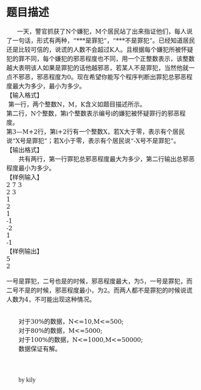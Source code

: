 # 题目描述


<div class="Section0" style="layout-grid:  18pt none">
<p class="p0" style="margin-top: 0pt; margin-bottom: 0pt; text-indent: 21pt; text-align: left"><span style="font-size: 12pt; font-family: &#39;DejaVu Serif&#39;; mso-spacerun: &#39;yes&#39;">一天，警官抓获了<font face="DejaVu Serif">N</font><font face="明兰">个嫌犯，</font><font face="DejaVu Serif">M</font><font face="明兰">个居民站了出来指证</font></span><span style="font-size: 12pt; font-family: &#39;明兰&#39;; mso-spacerun: &#39;yes&#39;">他们</span><span style="font-size: 12pt; font-family: &#39;DejaVu Serif&#39;; mso-spacerun: &#39;yes&#39;">，每人说了一句话，形式有两种，<font face="DejaVu Serif">“***</font><font face="明兰">是罪犯</font><font face="DejaVu Serif">”</font><font face="明兰">，</font><font face="DejaVu Serif">“***</font><font face="明兰">不是罪犯</font><font face="DejaVu Serif">”</font><font face="明兰">。已经知道居民还是比较可信的，说谎的人数不会超过</font><font face="DejaVu Serif">K</font><font face="明兰">人。且根据每个嫌犯所被怀疑犯的罪不同，每个</font></span><span style="font-size: 12pt; font-family: &#39;明兰&#39;; mso-spacerun: &#39;yes&#39;">嫌</span><span style="font-size: 12pt; font-family: &#39;DejaVu Serif&#39;; mso-spacerun: &#39;yes&#39;">犯的邪恶程度也不同，用一个正整数表示，该整数越大表明该人</span><span style="font-size: 12pt; font-family: &#39;宋体&#39;; mso-spacerun: &#39;yes&#39;">如果是罪犯的话他</span><span style="font-size: 12pt; font-family: &#39;DejaVu Serif&#39;; mso-spacerun: &#39;yes&#39;">越邪恶，若某人不是罪犯，当然他就一点不邪恶，邪恶程度为<font face="DejaVu Serif">0</font><font face="明兰">。现在希望你能写个程序判断出罪犯总邪恶程度最大为多少，最小为多少。</font></span><span style="font-size: 12pt; font-family: &#39;DejaVu Serif&#39;; mso-spacerun: &#39;yes&#39;"><o:p></o:p></span></p>
<p class="p0" style="margin-top: 0pt; margin-bottom: 0pt; text-align: left"><span style="font-size: 12pt; font-family: &#39;DejaVu Serif&#39;; mso-spacerun: &#39;yes&#39;">【输入格式】</span><span style="font-size: 12pt; font-family: &#39;DejaVu Serif&#39;; mso-spacerun: &#39;yes&#39;"><o:p></o:p></span></p>
<p class="p0" style="margin-top: 0pt; margin-bottom: 0pt; text-align: left"><span style="font-size: 12pt; font-family: &#39;DejaVu Serif&#39;; mso-spacerun: &#39;yes&#39;"> 第一行，两个整数<font face="DejaVu Serif">N</font><font face="明兰">，</font><font face="DejaVu Serif">M</font><font face="明兰">，</font><font face="DejaVu Serif">K</font><font face="明兰">含义如题目描述所示。</font></span><span style="font-size: 12pt; font-family: &#39;DejaVu Serif&#39;; mso-spacerun: &#39;yes&#39;"><o:p></o:p></span></p>
<p class="p0" style="margin-top: 0pt; margin-bottom: 0pt; text-align: left"><span style="font-size: 12pt; font-family: &#39;DejaVu Serif&#39;; mso-spacerun: &#39;yes&#39;">第二行，<font face="DejaVu Serif">N</font><font face="明兰">个整数，第</font><font face="DejaVu Serif">i</font><font face="明兰">个整数表示编号</font><font face="DejaVu Serif">i</font><font face="明兰">的嫌犯被怀疑罪行的邪恶程度。</font></span><span style="font-size: 12pt; font-family: &#39;DejaVu Serif&#39;; mso-spacerun: &#39;yes&#39;"><o:p></o:p></span></p>
<p class="p0" style="margin-top: 0pt; margin-bottom: 0pt; text-align: left"><span style="font-size: 12pt; font-family: &#39;DejaVu Serif&#39;; mso-spacerun: &#39;yes&#39;">第<font face="DejaVu Serif">3—M+2</font><font face="明兰">行，第</font><font face="DejaVu Serif">i+2</font><font face="明兰">行有一个整数</font><font face="DejaVu Serif">X</font><font face="明兰">，若</font><font face="DejaVu Serif">X</font><font face="明兰">大于零，表示</font></span><span style="font-size: 12pt; font-family: &#39;明兰&#39;; mso-spacerun: &#39;yes&#39;">有个</span><span style="font-size: 12pt; font-family: &#39;DejaVu Serif&#39;; mso-spacerun: &#39;yes&#39;">居民说<font face="DejaVu Serif">“X</font><font face="明兰">号是罪犯</font><font face="DejaVu Serif">”</font><font face="明兰">；若</font><font face="DejaVu Serif">X</font><font face="明兰">小于零，表示</font></span><span style="font-size: 12pt; font-family: &#39;明兰&#39;; mso-spacerun: &#39;yes&#39;">有个</span><span style="font-size: 12pt; font-family: &#39;DejaVu Serif&#39;; mso-spacerun: &#39;yes&#39;">居民说<font face="DejaVu Serif">“-X</font><font face="明兰">号不是罪犯</font><font face="DejaVu Serif">”</font><font face="明兰">。</font></span><span style="font-size: 12pt; font-family: &#39;DejaVu Serif&#39;; mso-spacerun: &#39;yes&#39;"><o:p></o:p></span></p>
<p class="p0" style="margin-top: 0pt; margin-bottom: 0pt; text-align: left"><span style="font-size: 12pt; font-family: &#39;DejaVu Serif&#39;; mso-spacerun: &#39;yes&#39;">【输出格式】</span><span style="font-size: 12pt; font-family: &#39;DejaVu Serif&#39;; mso-spacerun: &#39;yes&#39;"><o:p></o:p></span></p>
<p class="p0" style="margin-top: 0pt; margin-bottom: 0pt; text-indent: 24pt; text-align: left"><span style="font-size: 12pt; font-family: &#39;DejaVu Serif&#39;; mso-spacerun: &#39;yes&#39;">共有两行，第一行罪犯总邪恶程度最大为多少，第二行输出总邪恶程度最小为多少。</span><span style="font-size: 12pt; font-family: &#39;DejaVu Serif&#39;; mso-spacerun: &#39;yes&#39;"><o:p></o:p></span></p>
<p class="p0" style="margin-top: 0pt; margin-bottom: 0pt; text-align: left"><span style="font-size: 12pt; font-family: &#39;DejaVu Serif&#39;; mso-spacerun: &#39;yes&#39;">【样例输入】</span><span style="font-size: 12pt; font-family: &#39;DejaVu Serif&#39;; mso-spacerun: &#39;yes&#39;"><o:p></o:p></span></p>
<p class="p0" style="margin-top: 0pt; margin-bottom: 0pt; text-align: left"><span style="font-size: 12pt; font-family: &#39;DejaVu Serif&#39;; mso-spacerun: &#39;yes&#39;">2 7 3</span><span style="font-size: 12pt; font-family: &#39;DejaVu Serif&#39;; mso-spacerun: &#39;yes&#39;"><o:p></o:p></span></p>
<p class="p0" style="margin-top: 0pt; margin-bottom: 0pt; text-align: left"><span style="font-size: 12pt; font-family: &#39;DejaVu Serif&#39;; mso-spacerun: &#39;yes&#39;">2 3</span><span style="font-size: 12pt; font-family: &#39;DejaVu Serif&#39;; mso-spacerun: &#39;yes&#39;"><o:p></o:p></span></p>
<p class="p0" style="margin-top: 0pt; margin-bottom: 0pt; text-align: left"><span style="font-size: 12pt; font-family: &#39;DejaVu Serif&#39;; mso-spacerun: &#39;yes&#39;">1</span><span style="font-size: 12pt; font-family: &#39;DejaVu Serif&#39;; mso-spacerun: &#39;yes&#39;"><o:p></o:p></span></p>
<p class="p0" style="margin-top: 0pt; margin-bottom: 0pt; text-align: left"><span style="font-size: 12pt; font-family: &#39;DejaVu Serif&#39;; mso-spacerun: &#39;yes&#39;">2</span><span style="font-size: 12pt; font-family: &#39;DejaVu Serif&#39;; mso-spacerun: &#39;yes&#39;"><o:p></o:p></span></p>
<p class="p0" style="margin-top: 0pt; margin-bottom: 0pt; text-align: left"><span style="font-size: 12pt; font-family: &#39;DejaVu Serif&#39;; mso-spacerun: &#39;yes&#39;">1</span><span style="font-size: 12pt; font-family: &#39;DejaVu Serif&#39;; mso-spacerun: &#39;yes&#39;"><o:p></o:p></span></p>
<p class="p0" style="margin-top: 0pt; margin-bottom: 0pt; text-align: left"><span style="font-size: 12pt; font-family: &#39;DejaVu Serif&#39;; mso-spacerun: &#39;yes&#39;">-1</span><span style="font-size: 12pt; font-family: &#39;DejaVu Serif&#39;; mso-spacerun: &#39;yes&#39;"><o:p></o:p></span></p>
<p class="p0" style="margin-top: 0pt; margin-bottom: 0pt; text-align: left"><span style="font-size: 12pt; font-family: &#39;DejaVu Serif&#39;; mso-spacerun: &#39;yes&#39;">-2</span><span style="font-size: 12pt; font-family: &#39;DejaVu Serif&#39;; mso-spacerun: &#39;yes&#39;"><o:p></o:p></span></p>
<p class="p0" style="margin-top: 0pt; margin-bottom: 0pt; text-align: left"><span style="font-size: 12pt; font-family: &#39;DejaVu Serif&#39;; mso-spacerun: &#39;yes&#39;">1</span><span style="font-size: 12pt; font-family: &#39;DejaVu Serif&#39;; mso-spacerun: &#39;yes&#39;"><o:p></o:p></span></p>
<p class="p0" style="margin-top: 0pt; margin-bottom: 0pt; text-align: left"><span style="font-size: 12pt; font-family: &#39;DejaVu Serif&#39;; mso-spacerun: &#39;yes&#39;">-1</span><span style="font-size: 12pt; font-family: &#39;DejaVu Serif&#39;; mso-spacerun: &#39;yes&#39;"><o:p></o:p></span></p>
<p class="p0" style="margin-top: 0pt; margin-bottom: 0pt; text-align: left"><span style="font-size: 12pt; font-family: &#39;DejaVu Serif&#39;; mso-spacerun: &#39;yes&#39;">【样例输出】</span><span style="font-size: 12pt; font-family: &#39;DejaVu Serif&#39;; mso-spacerun: &#39;yes&#39;"><o:p></o:p></span></p>
<p class="p0" style="margin-top: 0pt; margin-bottom: 0pt; text-align: left"><span style="font-size: 12pt; font-family: &#39;DejaVu Serif&#39;; mso-spacerun: &#39;yes&#39;">5</span><span style="font-size: 12pt; font-family: &#39;DejaVu Serif&#39;; mso-spacerun: &#39;yes&#39;"><o:p></o:p></span></p>
<p class="p0" style="margin-top: 0pt; margin-bottom: 0pt; text-align: left"><span style="font-size: 12pt; font-family: &#39;DejaVu Serif&#39;; mso-spacerun: &#39;yes&#39;">2</span><span style="font-size: 12pt; font-family: &#39;DejaVu Serif&#39;; mso-spacerun: &#39;yes&#39;"><o:p></o:p></span></p>
<p class="p0" style="margin-top: 0pt; margin-bottom: 0pt; text-align: left"> </p>
<p class="p0" style="margin-top: 0pt; margin-bottom: 0pt; text-align: left"><span style="font-size: 12pt; font-family: &#39;DejaVu Serif&#39;; mso-spacerun: &#39;yes&#39;">一号是罪犯，二号也是的时候，邪恶程度最大，为<font face="DejaVu Serif">5</font><font face="明兰">，一号是罪犯，而二号不是的时候，邪恶程度最小，为</font><font face="DejaVu Serif">2</font><font face="明兰">。而两人都不是罪犯的时候说谎人数为</font><font face="DejaVu Serif">4</font><font face="明兰">，不可能出现这种情况。</font></span></p>
<p class="p0" style="margin-top: 0pt; margin-bottom: 0pt; text-align: left"> </p>
<p class="p0" style="margin-top: 0pt; margin-bottom: 0pt; text-indent: 24pt; text-align: left"> </p>
<p class="p0" style="margin-top: 0pt; margin-bottom: 0pt; text-indent: 24pt; text-align: left"><span style="font-size: 12pt; font-family: &#39;DejaVu Serif&#39;; mso-spacerun: &#39;yes&#39;">对于<font face="DejaVu Serif">30%</font><font face="明兰">的数据，</font><font face="DejaVu Serif">N&lt;=10,M&lt;=500;</font></span><span style="font-size: 12pt; font-family: &#39;DejaVu Serif&#39;; mso-spacerun: &#39;yes&#39;"><o:p></o:p></span></p>
<p class="p0" style="margin-top: 0pt; margin-bottom: 0pt; text-indent: 24pt; text-align: left"><span style="font-size: 12pt; font-family: &#39;DejaVu Serif&#39;; mso-spacerun: &#39;yes&#39;">对于<font face="DejaVu Serif">80%</font><font face="明兰">的数据，</font><font face="DejaVu Serif">M&lt;=5000;</font></span><span style="font-size: 12pt; font-family: &#39;DejaVu Serif&#39;; mso-spacerun: &#39;yes&#39;"><o:p></o:p></span></p>
<p class="p0" style="margin-top: 0pt; margin-bottom: 0pt; text-indent: 24pt; text-align: left"><span style="font-size: 12pt; font-family: &#39;DejaVu Serif&#39;; mso-spacerun: &#39;yes&#39;">对于<font face="DejaVu Serif">100%</font><font face="明兰">的数据，</font><font face="DejaVu Serif">N&lt;=1000,M&lt;=50000;</font></span><span style="font-size: 12pt; font-family: &#39;DejaVu Serif&#39;; mso-spacerun: &#39;yes&#39;"><o:p></o:p></span></p>
<p class="p0" style="margin-top: 0pt; margin-bottom: 0pt; text-indent: 24pt; text-align: left"><span style="font-size: 12pt; font-family: &#39;DejaVu Serif&#39;; mso-spacerun: &#39;yes&#39;">数据保证有解。</span></p>
<p class="p0" style="margin-top: 0pt; margin-bottom: 0pt; text-indent: 24pt; text-align: left"><span style="font-size: 12pt; font-family: &#39;DejaVu Serif&#39;; mso-spacerun: &#39;yes&#39;"><o:p></o:p><o:p></o:p><o:p></o:p><o:p></o:p><o:p></o:p></span> </p>
<p> </p>
<p class="p0" style="margin-top: 0pt; margin-bottom: 0pt; text-indent: 24pt; text-align: left"><span style="font-size: 12pt; font-family: &#39;Times New Roman&#39;; mso-spacerun: &#39;yes&#39;">by kily</span></p>
<!--{12873913910190}--></div>
<!--EndFragment-->
